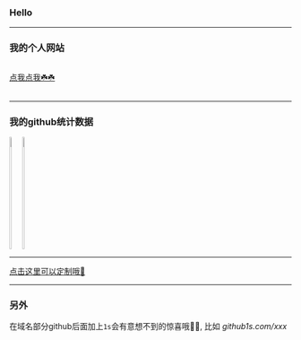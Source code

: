 ### Hello
----
### 我的个人网站

<div style="display: flex;">
  
[点我点我☘️☘️](https://www.notre1024.com)
  
</div>

---

### 我的github统计数据
<div style="display: flex;">
<a href="https://github.com/FangPengbo">
  <img align="left" height="200px" width="40%" src="https://github-readme-stats.vercel.app/api?username=konan1024&count_private=true&show_icons=true&theme=radical" />
</a>
<a href="https://github.com/FangPengbo">
  <img align="center" height="200px" width="40%" src="https://github-readme-stats.vercel.app/api/top-langs/?username=FangPengbo&layout=compact" />
</a>
</div>

---

[点击这里可以定制哦🚀](https://github.com/anuraghazra/github-readme-stats)

---

### 另外

在域名部分github后面加上`1s`会有意想不到的惊喜哦🧩🧩, 比如 *github1s.com/xxx*

